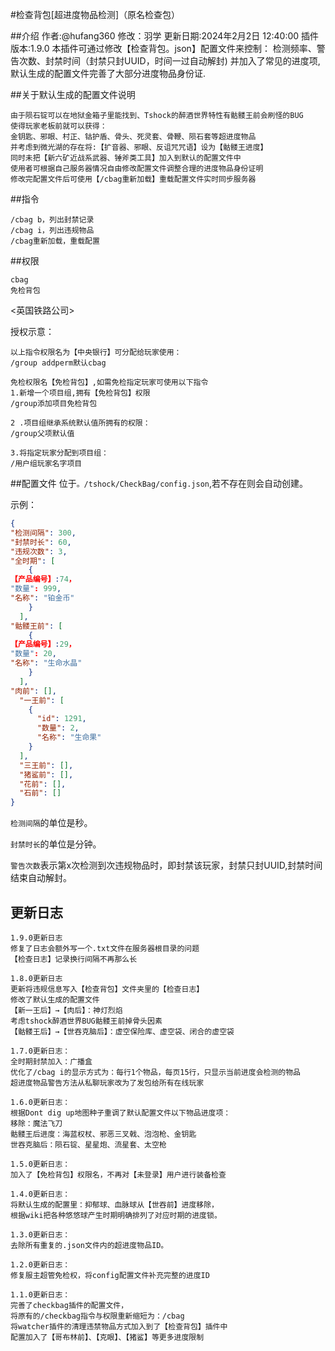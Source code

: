 #检查背包[超进度物品检测]（原名检查包）

##介绍
作者:@hufang360
修改：羽学
更新日期:2024年2月2日 12:40:00
插件版本:1.9.0
本插件可通过修改【检查背包。json】配置文件来控制：
检测频率、警告次数、封禁时间（封禁只封UUID，时间一过自动解封)
并加入了常见的进度项,默认生成的配置文件完善了大部分进度物品身份证.

##关于默认生成的配置文件说明
```
由于陨石锭可以在地狱金箱子里能找到、Tshock的醉酒世界特性有骷髅王前会刷怪的BUG
使得玩家老板前就可以获得：
金钥匙、邪眼、村正、钴护盾、骨头、死灵套、骨鞭、陨石套等超进度物品
并考虑到微光湖的存在将:【扩音器、邪眼、反诅咒咒语】设为【骷髅王进度】
同时未把【新六矿近战系武器、锤斧类工具】加入到默认的配置文件中
使用者可根据自己服务器情况自由修改配置文件调整合理的进度物品身份证明
修改完配置文件后可使用【/cbag重新加载】重载配置文件实时同步服务器
```

##指令
```
/cbag b，列出封禁记录
/cbag i，列出违规物品
/cbag重新加载，重载配置
```

##权限
```
cbag
免检背包
```

<英国铁路公司>

授权示意：
```
以上指令权限名为【中央银行】可分配给玩家使用：
/group addperm默认cbag

免检权限名【免检背包】,如需免检指定玩家可使用以下指令
1.新增一个项目组,拥有【免检背包】权限
/group添加项目免检背包

2 .项目组继承系统默认值所拥有的权限：
/group父项默认值

3.将指定玩家分配到项目组：
/用户组玩家名字项目
```

##配置文件
位于`。/tshock/CheckBag/config.json`,若不存在则会自动创建。

示例：
```json
{
"检测间隔": 300,
"封禁时长": 60,
"违规次数": 3,
"全时期": [
    {
【产品编号】:74，
"数量": 999,
"名称": "铂金币"
    }
  ],
"骷髅王前": [
    {
【产品编号】:29，
"数量": 20,
"名称": "生命水晶"
    }
  ],
"肉前": [],
  "一王前": [
    {
      "id": 1291,
      "数量": 2,
      "名称": "生命果"
    }
  ],
  "三王前": [],
  "猪鲨前": [],
  "花前": [],
  "石前": []
}
```
`检测间隔`的单位是秒。

`封禁时长`的单位是分钟。

`警告次数`表示第x次检测到次违规物品时，即封禁该玩家，封禁只封UUID,封禁时间结束自动解封。

## 更新日志
```
1.9.0更新日志
修复了日志会额外写一个.txt文件在服务器根目录的问题
【检查日志】记录换行间隔不再那么长

1.8.0更新日志
更新将违规信息写入【检查背包】文件夹里的【检查日志】
修改了默认生成的配置文件
【新一王后】→【肉后】：神灯烈焰
考虑tshock醉酒世界BUG骷髅王前掉骨头因素
【骷髅王后】→【世吞克脑后】：虚空保险库、虚空袋、闭合的虚空袋

1.7.0更新日志：
全时期封禁加入：广播盒
优化了/cbag i的显示方式为：每行1个物品，每页15行，只显示当前进度会检测的物品
超进度物品警告方法从私聊玩家改为了发包给所有在线玩家

1.6.0更新日志：
根据Dont dig up地图种子重调了默认配置文件以下物品进度项：
移除：魔法飞刀
骷髅王后进度：海蓝权杖、邪恶三叉戟、泡泡枪、金钥匙
世吞克脑后：陨石锭、星星炮、流星套、太空枪

1.5.0更新日志：
加入了【免检背包】权限名，不再对【未登录】用户进行装备检查

1.4.0更新日志：
将默认生成的配置里：抑郁球、血脉球从【世吞前】进度移除，
根据wiki把各种悠悠球产生时期明确排列了对应时期的进度锁。

1.3.0更新日志：
去除所有重复的.json文件内的超进度物品ID。

1.2.0更新日志：
修复服主超管免检权，将config配置文件补充完整的进度ID

1.1.0更新日志：
完善了checkbag插件的配置文件，
将原有的/checkbag指令与权限重新缩短为：/cbag
将watcher插件的清理违禁物品方式加入到了【检查背包】插件中
配置加入了【哥布林前】、【克眼】、【猪鲨】等更多进度限制
```
<br>
